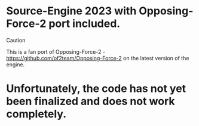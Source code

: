 # Source-Engine 2023 with Opposing-Force-2 port included.

> [!CAUTION]
> This is a fan port of Opposing-Force-2  - https://github.com/of2team/Opposing-Force-2 on the latest version of the engine.


# Unfortunately, the code has not yet been finalized and does not work completely.
